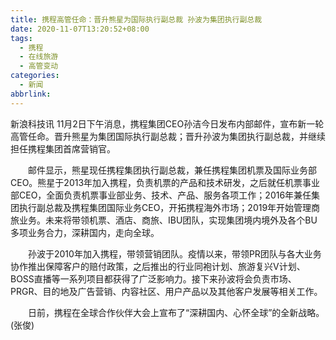 ```yaml
---
title: 携程高管任命：晋升熊星为国际执行副总裁 孙波为集团执行副总裁
date: 2020-11-07T13:20:52+08:00
tags:
  - 携程
  - 在线旅游
  - 高管变动
categories:
  - 新闻
abbrlink:
---
```


新浪科技讯 11月2日下午消息，携程集团CEO孙洁今日发布内部邮件，宣布新一轮高管任命。晋升熊星为集团国际执行副总裁；晋升孙波为集团执行副总裁，并继续担任携程集团首席营销官。

　　邮件显示，熊星现任携程集团执行副总裁，兼任携程集团机票及国际业务部CEO。熊星于2013年加入携程，负责机票的产品和技术研发，之后就任机票事业部CEO，全面负责机票事业部业务、技术、产品、服务各项工作；2016年兼任集团执行副总裁及携程集团国际业务CEO，开拓携程海外市场；2019年开始管理商旅业务。未来将带领机票、酒店、商旅、IBU团队，实现集团境内境外及各个BU多项业务合力，深耕国内，走向全球。

　　孙波于2010年加入携程，带领营销团队。疫情以来，带领PR团队与各大业务协作推出保障客户的赔付政策，之后推出的行业同袍计划、旅游复兴V计划、BOSS直播等一系列项目都获得了广泛影响力。接下来孙波将会负责市场、PRGR、目的地及广告营销、内容社区、用户产品以及其他客户发展等相关工作。

　　日前，携程在全球合作伙伴大会上宣布了“深耕国内、心怀全球”的全新战略。(张俊)